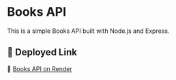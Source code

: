 # Books API

This is a simple Books API built with Node.js and Express.

## 📌 Deployed Link
🔗 [Books API on Render](https://book-express-api-1oe2.onrender.com/books)


